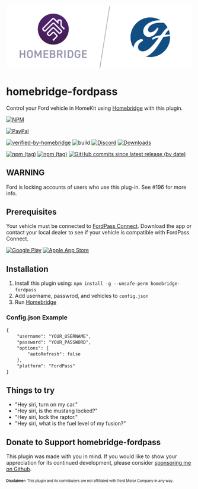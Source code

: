 <p align="center">
  <a href="https://github.com/homebridge/verified/blob/master/verified-plugins.json"><img alt="Homebridge Verified" src="https://raw.githubusercontent.com/Brandawg93/homebridge-fordpass/master/branding/Homebridge_x_FordPass.svg?sanitize=true" width="500px"></a>
</p>

# homebridge-fordpass

Control your Ford vehicle in HomeKit using [Homebridge](https://github.com/nfarina/homebridge) with this plugin.

[![NPM](https://nodei.co/npm/homebridge-fordpass.png?compact=true)](https://nodei.co/npm/homebridge-fordpass/)

[![PayPal](https://img.shields.io/badge/paypal-donate-blue?logo=paypal)](https://www.paypal.com/cgi-bin/webscr?cmd=_donations&business=CEYYGVB7ZZ764&item_name=homebridge-fordpass&currency_code=USD&source=url)

[![verified-by-homebridge](https://img.shields.io/badge/homebridge-verified-blueviolet?color=%23491F59)](https://github.com/homebridge/homebridge/wiki/Verified-Plugins)
![build](https://github.com/Brandawg93/homebridge-fordpass/workflows/build/badge.svg)
[![Discord](https://camo.githubusercontent.com/7494d4da7060081501319a848bbba143cbf6101a/68747470733a2f2f696d672e736869656c64732e696f2f646973636f72642f3433323636333333303238313232363237303f636f6c6f723d373238454435266c6f676f3d646973636f7264266c6162656c3d646973636f7264)](https://discord.gg/8fVmcU)
[![Downloads](https://img.shields.io/npm/dt/homebridge-fordpass?logo=npm)](https://nodei.co/npm/homebridge-fordpass/)

[![npm (tag)](https://img.shields.io/npm/v/homebridge-fordpass/latest?logo=npm)](https://www.npmjs.com/package/homebridge-fordpass/v/latest)
[![npm (tag)](https://img.shields.io/npm/v/homebridge-fordpass/test?logo=npm)](https://www.npmjs.com/package/homebridge-fordpass/v/test)
[![GitHub commits since latest release (by date)](https://img.shields.io/github/commits-since/brandawg93/homebridge-fordpass/latest?logo=github)](https://github.com/Brandawg93/homebridge-fordpass/releases/latest)

## WARNING
Ford is locking accounts of users who use this plug-in. See #196 for more info. 

## Prerequisites
Your vehicle must be connected to [FordPass Connect](https://owner.ford.com/fordpass/fordpass-sync-connect.html). Download the app or contact your local dealer to see if your vehicle is compatible with FordPass Connect.

<a href="https://c00.adobe.com/v3/6b72dd687901669e3ed55059dd6f60d5d3c844c25518eefaff82ed287725d462/start?a_dl=5ad0dab8511fb41c63233b99" aria-label="Google Play store opens in new tab or window" target="_blank" class="cx-cta cx-cta--image">  
<img alt="Google Play" src="https://owner.ford.com/ownerlibs/content/dam/ford-dot-com/cx_en_english/FordPass/1_LINCOLN-GOOGLE-store.png"></a>
<a href="https://c00.adobe.com/v3/6b72dd687901669e3ed55059dd6f60d5d3c844c25518eefaff82ed287725d462/start?a_dl=5ad0da2e511fb41c63233b8e" aria-label="Apple App Store opens in new tab or window" target="_blank" class="cx-cta cx-cta--image"><img alt="Apple App Store" src="https://owner.ford.com/ownerlibs/content/dam/ford-dot-com/cx_en_english/FordPass/1_LINCOLN-APPLE-store.png"></a>

## Installation
1. Install this plugin using: `npm install -g --unsafe-perm homebridge-fordpass`
2. Add username, passwrod, and vehicles to `config.json`
3. Run [Homebridge](https://github.com/nfarina/homebridge)

### Config.json Example
```
{
    "username": "YOUR_USERNAME",
    "password": "YOUR_PASSWORD",
    "options": {
        "autoRefresh": false
    },
    "platform": "FordPass"
}
```

## Things to try
- "Hey siri, turn on my car."
- "Hey siri, is the mustang locked?"
- "Hey siri, lock the raptor."
- "Hey siri, what is the fuel level of my fusion?"

## Donate to Support homebridge-fordpass
This plugin was made with you in mind. If you would like to show your appreciation for its continued development, please consider [sponsoring me on Github](https://github.com/sponsors/Brandawg93).

<sub><sup>**Disclaimer:** This plugin and its contributers are not affiliated with Ford Motor Company in any way.</sub></sup>
